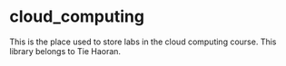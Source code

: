 # cloud_computing
This is the place used to store labs in the cloud computing course. 
This library belongs to Tie Haoran.